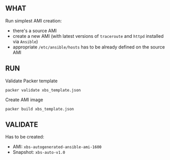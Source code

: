 ## WHAT

Run simplest AMI creation:
- there's a source AMI  
- create a new AMI (with latest versions of `traceroute` and `httpd` installed via `Ansible`)
- appropriate `/etc/ansible/hosts` has to be already defined on the source AMI

## RUN

Validate Packer template
```
packer validate xbs_template.json
```

Create AMI image
```
packer build xbs_template.json
```

## VALIDATE

Has to be created:
- AMI: `xbs-autogenerated-ansible-ami-1600`
- Snapshot: `xbs-auto-v1.0`